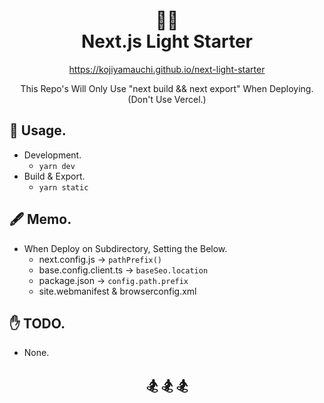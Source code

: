 <h1 align="center">
  🏄‍♂️<br>
  Next.js Light Starter
</h1>

<p align="center"><a href="https://kojiyamauchi.github.io/next-light-starter/">https://kojiyamauchi.github.io/next-light-starter</a></p>
<p align="center">This Repo's Will Only Use "next build && next export" When Deploying.<br>(Don't Use Vercel.)</p>

## 🌴 Usage.

- Development.
  - `yarn dev`
- Build & Export.
  - `yarn static`

## 🖋 Memo.

- When Deploy on Subdirectory, Setting the Below.
  - next.config.js -> `pathPrefix()`
  - base.config.client.ts -> `baseSeo.location`
  - package.json -> `config.path.prefix`
  - site.webmanifest & browserconfig.xml

## ✋ TODO.

- None.

<h2 align="center">🏂 🏂 🏂</h2>
